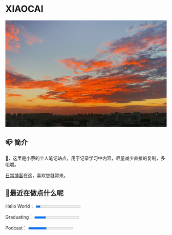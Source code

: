 # XIAOCAI

![12](img/alook.jpg)

## 📪 简介

👋，这里是小蔡的个人笔记站点，用于记录学习中内容，尽量减少直接的复制，多咀嚼。

[日常博客](https://shixiaocaia.fun/)在这，喜欢您就常来。

## 🍳最近在做点什么呢

<p>
    <label for="file">Hello World：</label>
    <progress max="100" value="10"></progress>
</p>
<p>
    <label for="file">Graduating：</label>
    <progress max="100" value="25"></progress>
</p>
<p>
    <label for="file">Podcast：</label>
    <progress max="100" value="40"></progress>
</p>

